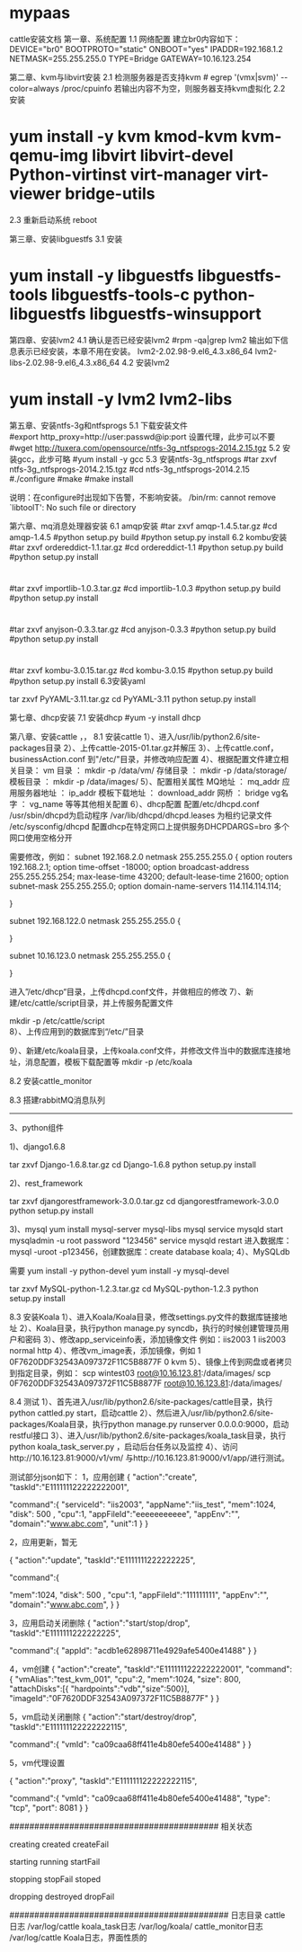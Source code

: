 # mypaas
cattle安装文档
第一章、系统配置
1.1 网络配置
         建立br0内容如下：         
DEVICE="br0"
BOOTPROTO="static"
ONBOOT="yes"
IPADDR=192.168.1.2
NETMASK=255.255.255.0
TYPE=Bridge
GATEWAY=10.16.123.254


第二章、kvm与libvirt安装
2.1 检测服务器是否支持kvm
    # egrep '(vmx|svm)' --color=always /proc/cpuinfo
    若输出内容不为空，则服务器支持kvm虚拟化
2.2 安装
   # yum install -y kvm kmod-kvm kvm-qemu-img libvirt libvirt-devel Python-virtinst virt-manager virt-viewer bridge-utils
2.3 重新启动系统
     reboot

第三章、安装libguestfs
3.1 安装
   # yum install -y libguestfs libguestfs-tools libguestfs-tools-c python-libguestfs libguestfs-winsupport 

第四章、安装lvm2
4.1 确认是否已经安装lvm2
   #rpm -qa|grep lvm2
   输出如下信息表示已经安装，本章不用在安装。
   lvm2-2.02.98-9.el6_4.3.x86_64
   lvm2-libs-2.02.98-9.el6_4.3.x86_64
4.2 安装lvm2
   # yum install -y lvm2 lvm2-libs

第五章、安装ntfs-3g和ntfsprogs
5.1 下载安装文件  
  #export http_proxy=http://user:passwd@ip:port 设置代理，此步可以不要
  #wget http://tuxera.com/opensource/ntfs-3g_ntfsprogs-2014.2.15.tgz
5.2 安装gcc，此步可略
  #yum install -y gcc
5.3 安装ntfs-3g_ntfsprogs
  #tar zxvf ntfs-3g_ntfsprogs-2014.2.15.tgz
  #cd ntfs-3g_ntfsprogs-2014.2.15
  #./configure
  #make
  #make install

  说明：在configure时出现如下告警，不影响安装。
  /bin/rm: cannot remove `libtoolT': No such file or directory

第六章、mq消息处理器安装
6.1 amqp安装
  #tar zxvf amqp-1.4.5.tar.gz
  #cd  amqp-1.4.5
  #python setup.py build
  #python setup.py install
6.2 kombu安装
  #tar zxvf ordereddict-1.1.tar.gz
  #cd ordereddict-1.1
  #python setup.py build
  #python setup.py install
  #
  #tar zxvf importlib-1.0.3.tar.gz
  #cd importlib-1.0.3
  #python setup.py build
  #python setup.py install
  #
  #tar zxvf anyjson-0.3.3.tar.gz
  #cd anyjson-0.3.3
  #python setup.py build
  #python setup.py install
  #
  #tar zxvf kombu-3.0.15.tar.gz
  #cd kombu-3.0.15
  #python setup.py build
  #python setup.py install
6.3安装yaml

   tar  zxvf PyYAML-3.11.tar.gz
   cd PyYAML-3.11 
   python setup.py  install 

第七章、dhcp安装
7.1 安装dhcp
  #yum -y install dhcp

第八章、安装cattle
，，
8.1 安装cattle
1）、进入/usr/lib/python2.6/site-packages目录
2）、上传cattle-2015-01.tar.gz并解压
3）、上传cattle.conf，businessAction.conf 到"/etc/"目录，并修改响应配置
4）、根据配置文件建立相关目录：
vm 目录    ： mkdir -p /data/vm/
存储目录   ： mkdir -p /data/storage/
模板目录   ： mkdir -p /data/images/
5）、配置相关属性
MQ地址              ： mq_addr
应用服务器地址   ： ip_addr 
模板下载地址      ： download_addr
网桥                    ： bridge
vg名字                ： vg_name
等等其他相关配置
6）、dhcp配置
配置/etc/dhcpd.conf
/usr/sbin/dhcpd为启动程序
/var/lib/dhcpd/dhcpd.leases 为租约记录文件
/etc/sysconfig/dhcpd 配置dhcp在特定网口上提供服务DHCPDARGS=bro 多个网口使用空格分开


需要修改，例如：
subnet 192.168.2.0 netmask 255.255.255.0 {
option routers 192.168.2.1;
option time-offset -18000;
option broadcast-address 255.255.255.254;
max-lease-time 43200;
default-lease-time 21600;
option subnet-mask 255.255.255.0;
option domain-name-servers 114.114.114.114;

}

subnet 192.168.122.0 netmask 255.255.255.0 {

}

subnet 10.16.123.0 netmask 255.255.255.0 {

}


进入”/etc/dhcp“目录，上传dhcpd.conf文件，并做相应的修改
7）、新建/etc/cattle/script目录，并上传服务配置文件

mkdir  -p /etc/cattle/script  
8）、上传应用到的数据库到“/etc/”目录

9）、新建/etc/koala目录，上传koala.conf文件，并修改文件当中的数据库连接地址，消息配置，模板下载配置等
mkdir -p /etc/koala


8.2 安装cattle_monitor

8.3 搭建rabbitMQ消息队列

-----------------------------------
3、python组件

1)、django1.6.8

tar  zxvf Django-1.6.8.tar.gz 
cd Django-1.6.8
python setup.py  install

2)、rest_framework

tar  zxvf djangorestframework-3.0.0.tar.gz 
cd djangorestframework-3.0.0
python setup.py  install

3)、mysql
yum install mysql-server mysql-libs mysql
service mysqld start
mysqladmin -u root password "123456" 
service mysqld restart
进入数据库：mysql -uroot -p123456，创建数据库：create database koala;
4）、MySQLdb

需要
yum install -y  python-devel
yum install -y  mysql-devel  

tar  zxvf MySQL-python-1.2.3.tar.gz 
cd MySQL-python-1.2.3
python setup.py install

8.3 安装Koala
1）、进入Koala/Koala目录，修改settings.py文件的数据库链接地址
2）、Koala目录，执行python manage.py syncdb，执行的时候创建管理员用户和密码
3）、修改app_serviceinfo表，添加镜像文件
例如：iis2003	1	iis2003	normal	http
4）、修改vm_image表，添加镜像，例如
1	0F7620DDF32543A097372F11C5B8877F	 0	 kvm
5）、镜像上传到网盘或者拷贝到指定目录，例如：
scp wintest03 root@10.16.123.81:/data/images/
scp 0F7620DDF32543A097372F11C5B8877F root@10.16.123.81:/data/images/

8.4 测试
1）、首先进入/usr/lib/python2.6/site-packages/cattle目录，执行python cattled.py start，启动cattle
2）、然后进入/usr/lib/python2.6/site-packages/Koala目录，执行python manage.py runserver 0.0.0.0:9000，启动restful接口
3）、进入/usr/lib/python2.6/site-packages/koala_task目录，执行python koala_task_server.py ，启动后台任务以及监控
4）、访问http://10.16.123.81:9000/v1/vm/ 与http://10.16.123.81:9000/v1/app/进行测试。

测试部分json如下：
1，应用创建
{ 
"action":"create", 
"taskId":"E111111122222222001", 

"command":{ 
"serviceId": "iis2003", 
"appName":"iis_test", 
"mem":1024, 
"disk": 500 , 
"cpu":1, 
"appFileId":"eeeeeeeeeee", 
"appEnv":"", 
"domain":"www.abc.com", 
"unit":1 
} 
} 

2，应用更新，暂无

{ 
"action":"update", 
"taskId":"E1111111222222225", 

"command":{ 

"mem":1024, 
"disk": 500 , 
"cpu":1, 
"appFileId":"111111111", 
"appEnv":"", 
"domain":"www.abc.com", 
} 
} 

3，应用启动关闭删除
{ 
"action":"start/stop/drop", 
"taskId":"E1111111222222225", 

"command":{ 
"appId": "acdb1e62898711e4929afe5400e41488" 
} 
} 



4，vm创建
{ 
"action":"create", 
"taskId":"E111111122222222001", 
"command":{ 
"vmAlias":"test_kvm_001", 
"cpu":2, 
"mem":1024, 
"size": 800, 
"attachDisks":[{ "hardpoints":"vdb","size":500}], 
"imageId":"0F7620DDF32543A097372F11C5B8877F" 
} 
} 


5，vm启动关闭删除
{ 
"action":"start/destroy/drop", 
"taskId":"E111111122222222115", 

"command":{ 
"vmId": "ca09caa68ff411e4b80efe5400e41488" 
} 
} 


5，vm代理设置

{ 
"action":"proxy", 
"taskId":"E111111122222222115", 

"command":{ 
"vmId": "ca09caa68ff411e4b80efe5400e41488", 
"type": "tcp", 
"port": 8081 
} 
} 



########################################## 
相关状态

creating created createFail 

starting running startFail 

stopping stopFail stoped 

dropping destroyed dropFail 



############################################
日志目录
cattle日志 /var/log/cattle
koala_task日志 /var/log/koala/
cattle_monitor日志  /var/log/cattle
Koala日志，界面性质的









